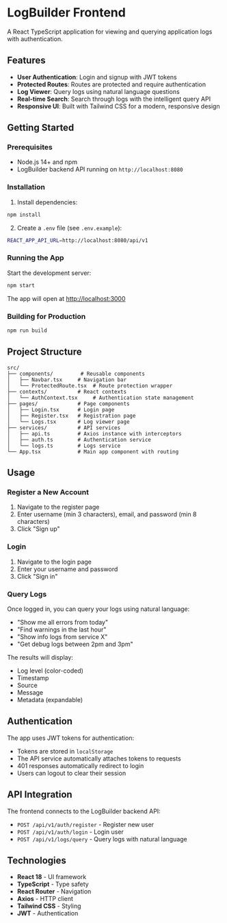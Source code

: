 # LogBuilder Frontend

A React TypeScript application for viewing and querying application logs with authentication.

## Features

- **User Authentication**: Login and signup with JWT tokens
- **Protected Routes**: Routes are protected and require authentication
- **Log Viewer**: Query logs using natural language questions
- **Real-time Search**: Search through logs with the intelligent query API
- **Responsive UI**: Built with Tailwind CSS for a modern, responsive design

## Getting Started

### Prerequisites

- Node.js 14+ and npm
- LogBuilder backend API running on `http://localhost:8080`

### Installation

1. Install dependencies:
```bash
npm install
```

2. Create a `.env` file (see `.env.example`):
```bash
REACT_APP_API_URL=http://localhost:8080/api/v1
```

### Running the App

Start the development server:
```bash
npm start
```

The app will open at [http://localhost:3000](http://localhost:3000)

### Building for Production

```bash
npm run build
```

## Project Structure

```
src/
├── components/         # Reusable components
│   ├── Navbar.tsx     # Navigation bar
│   └── ProtectedRoute.tsx  # Route protection wrapper
├── contexts/          # React contexts
│   └── AuthContext.tsx     # Authentication state management
├── pages/             # Page components
│   ├── Login.tsx      # Login page
│   ├── Register.tsx   # Registration page
│   └── Logs.tsx       # Log viewer page
├── services/          # API services
│   ├── api.ts         # Axios instance with interceptors
│   ├── auth.ts        # Authentication service
│   └── logs.ts        # Logs service
└── App.tsx            # Main app component with routing
```

## Usage

### Register a New Account

1. Navigate to the register page
2. Enter username (min 3 characters), email, and password (min 8 characters)
3. Click "Sign up"

### Login

1. Navigate to the login page
2. Enter your username and password
3. Click "Sign in"

### Query Logs

Once logged in, you can query your logs using natural language:

- "Show me all errors from today"
- "Find warnings in the last hour"
- "Show info logs from service X"
- "Get debug logs between 2pm and 3pm"

The results will display:
- Log level (color-coded)
- Timestamp
- Source
- Message
- Metadata (expandable)

## Authentication

The app uses JWT tokens for authentication:
- Tokens are stored in `localStorage`
- The API service automatically attaches tokens to requests
- 401 responses automatically redirect to login
- Users can logout to clear their session

## API Integration

The frontend connects to the LogBuilder backend API:
- `POST /api/v1/auth/register` - Register new user
- `POST /api/v1/auth/login` - Login user
- `POST /api/v1/logs/query` - Query logs with natural language

## Technologies

- **React 18** - UI framework
- **TypeScript** - Type safety
- **React Router** - Navigation
- **Axios** - HTTP client
- **Tailwind CSS** - Styling
- **JWT** - Authentication
